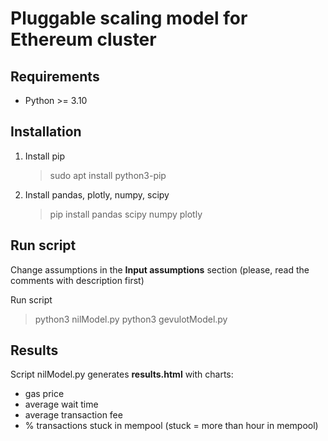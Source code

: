 # Pluggable scaling model for Ethereum cluster

## Requirements

- Python >= 3.10

## Installation

1. Install pip
   > sudo apt install python3-pip
2. Install pandas, plotly, numpy, scipy
   > pip install pandas scipy numpy plotly

## Run script

Change assumptions in the **Input assumptions** section (please, read the comments with description first)

Run script

> python3 nilModel.py
> python3 gevulotModel.py

## Results

Script nilModel.py generates **results.html** with charts:

- gas price
- average wait time
- average transaction fee
- % transactions stuck in mempool (stuck = more than hour in mempool)
